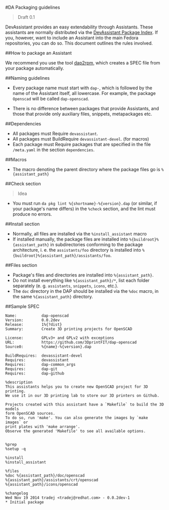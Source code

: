 #DA Packaging guidelines

> Draft 0.1

DevAssistant provides an easy extendability through Assistants. These
assistants are normally distributed via the [DevAssistant Package
Index](https://dapi.devassistant.org). If you, however, want to include an
Assistant into the main Fedora repositories, you can do so. This document
outlines the rules involved.

##How to package an Assistant

We recommend you use the tool
[dap2rpm](https://github.com/devassistant/dap2rpm), which creates a SPEC file
from your package automatically.

##Naming guidelines

* Every package name must start with ``dap-``, which is followed by the name of
  the Assistant itself, all lowercase. For example, the package ``Openscad``
  will be called ``dap-openscad``.

* There is no difference between packages that provide Assistants, and those
  that provide only auxiliary files, snippets, metapackages etc.

##Dependencies

* All packages must Require ``devassistant``.
* All packages must BuildRequire ``devassistant-devel``. (for macros)
* Each package must Require packages that are specified in the file
  ``/meta.yaml`` in the section ``dependencies``.

##Macros

* The macro denoting the parent directory where the package files go is
  ``%{assistant_path}``

##Check section

> Idea

* You must run ``da pkg lint %{shortname}-%{version}.dap`` (or similar, if your
  package's name differs) in the ``%check`` section, and the lint must produce
  no errors.

##Install section

* Normally, all files are installed via the ``%install_assistant`` macro
* If installed manually, the package files are installed into
  ``%{buildroot}%{assistant_path}`` in subdirectories conforming to the package
  architecture, i. e. the ``assistants/foo`` directory is installed into
  ``%{buildroot}%{assistant_path}/assistants/foo``.

##Files section

* Package's files and directories are installed into ``%{assistant_path}``.
* Do not install everything like ``%{assistant_path}/*``, list each folder
  separately (e. g. ``assistants``, ``snippets``, ``icons``, etc.).
* The ``doc`` directory in the DAP should be installed via the ``%doc`` macro,
  in the same ``%{assistant_path}`` directory.

##Sample SPEC

    Name:           dap-openscad
    Version:        0.0.2dev
    Release:        1%{?dist}
    Summary:        Create 3D printing projects for OpenSCAD

    License:        GPLv3+ and GPLv2 with exceptions
    URL:            https://github.com/3DprintFIT/dap-openscad
    Source0:        %{name}-%{version}.dap

    BuildRequires:  devassistant-devel
    Requires:       devassistant
    Requires:       dap-common_args
    Requires:       dap-git
    Requires:       dap-github

    %description
    This assistants helps you to create new OpenSCAD project for 3D printing.
    We use it in our 3D printing lab to store our 3D printers on Github.

    Projects created with this assistant have a `Makefile` to build the 3D models
    form OpenSCAD sources.
    To do so, run 'make'. You can also generate the images by `make images` or
    print plates with 'make arrange'.
    Observe the generated 'Makefile' to see all available options.


    %prep
    %setup -q

    %install
    %install_assistant

    %files
    %doc %{assistant_path}/doc/openscad
    %{assistant_path}/assistants/crt/openscad
    %{assistant_path}/icons/openscad

    %changelog
    Wed Nov 19 2014 tradej <tradej@redhat.com> - 0.0.2dev-1
    * Initial package

